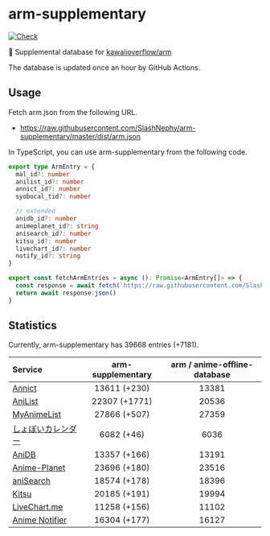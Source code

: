 # arm-supplementary

[![Check](https://github.com/SlashNephy/arm-supplementary/actions/workflows/check-node.yml/badge.svg)](https://github.com/SlashNephy/arm-supplementary/actions/workflows/check-node.yml)

💊 Supplemental database for [kawaiioverflow/arm](https://github.com/kawaiioverflow/arm)

The database is updated once an hour by GitHub Actions.

## Usage

Fetch arm.json from the following URL.

- https://raw.githubusercontent.com/SlashNephy/arm-supplementary/master/dist/arm.json

In TypeScript, you can use arm-supplementary from the following code.

```TypeScript
export type ArmEntry = {
  mal_id?: number
  anilist_id?: number
  annict_id?: number
  syobocal_tid?: number

  // extended
  anidb_id?: number
  animeplanet_id?: string
  anisearch_id?: number
  kitsu_id?: number
  livechart_id?: number
  notify_id?: string
}

export const fetchArmEntries = async (): Promise<ArmEntry[]> => {
  const response = await fetch('https://raw.githubusercontent.com/SlashNephy/arm-supplementary/master/dist/arm.json')
  return await response.json()
}
```

## Statistics

Currently, arm-supplementary has 39668 entries (+7181).

| Service                                     | arm-supplementary | arm / anime-offline-database |
| :------------------------------------------ | :---------------: | :--------------------------: |
| [Annict](https://annict.com)                |   13611 (+230)    |            13381             |
| [AniList](https://anilist.co)               |   22307 (+1771)   |            20536             |
| [MyAnimeList](https://myanimelist.net)      |   27866 (+507)    |            27359             |
| [しょぼいカレンダー](https://cal.syoboi.jp) |    6082 (+46)     |             6036             |
| [AniDB](https://anidb.net)                  |   13357 (+166)    |            13191             |
| [Anime-Planet](https://anime-planet.com)    |   23696 (+180)    |            23516             |
| [aniSearch](https://anisearch.com)          |   18574 (+178)    |            18396             |
| [Kitsu](https://kitsu.io)                   |   20185 (+191)    |            19994             |
| [LiveChart.me](https://livechart.me)        |   11258 (+156)    |            11102             |
| [Anime Notifier](https://notify.moe)        |   16304 (+177)    |            16127             |
